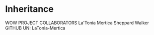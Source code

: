 # Inheritance

WOW PROJECT COLLABORATORS
La'Tonia Mertica Sheppard Walker
GITHUB UN: LaTonia-Mertica